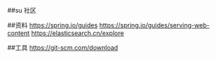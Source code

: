 ##su 社区

##资料
https://spring.io/guides
https://spring.io/guides/serving-web-content
https://elasticsearch.cn/explore

##工具
https://git-scm.com/download